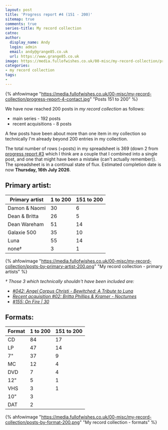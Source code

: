 ```yaml
---
layout: post
title: 'Progress report #4 (151 - 200)'
sitemap: true
comments: true
series-title: My record collection
catno:
author:
  display_name: Andy
  login: admin
  email: andy@grange85.co.uk
  url: https://www.grange85.co.uk
image: https://media.fullofwishes.co.uk/00-misc/my-record-collection/progress-report-4-contact.jpg
categories:
- my record collection
tags:
-
---
```

{% ahfowimage "https://media.fullofwishes.co.uk/00-misc/my-record-collection/progress-report-4-contact.jpg" "Posts 151 to 200" %}

We have now reached 200 posts in _my record collection_ as follows:

 - main series - 192 posts
 - recent acquisitions - 8 posts

A few posts have been about more than one item in my collection so technically I'm already beyond 200 entries in my collection.

The total number of rows (=posts) in my spreadsheet is 369 (down 2 from [progress report #3](/2024/06/12/my-record-collection-progress-report-3-101-150/) which I think are a couple that I combined into a single post, and one that might have been a mistake (can't actually remember)). The spreadsheet is in a continual state of flux. Estimated completion date is now **Thursday, 16th July 2026**.

## Primary artist:

|Primary artist|1 to 200|151 to 200|
|---|---|---|
|Damon & Naomi |30|6|
|Dean & Britta |26|5|
|Dean Wareham |51|14|
|Galaxie 500|35|10|
|Luna|55|14|
|none&dagger;|3|1|

{% ahfowimage "https://media.fullofwishes.co.uk/00-misc/my-record-collection/posts-by-primary-artist-200.png" "My record collection - primary artists" %}

_&dagger; Those 3 which technically shouldn't have been included are:_
 - _[#042: Angel Corpus Christi - Bewitched: A Tribute to Luna](/2023/06/12/my-record-collection-042-angel-corpus-christi-bewitched-a-tribute-to-luna/)_
 - _[Recent acquisition #02: Britta Phillips & Kramer - Nocturnes](/2023/08/15/my-record-collection-recent-acquisition-2-britta-phillips-kramer-nocturnes/)_
 - _[#155: On Fire \| 30](/2024/07/22/my-record-collection-155-on-fire-30/)_

## Formats:

|Format	|1 to 200|151 to 200|
|---|---|---|
|CD	|84|17|
|LP	|47|14|
|7"	|37|9|
|MC	|12|4|
|DVD|7|4|
|12"|5|1|
|VHS|3|1|
|10"|3||
|DAT|2||

{% ahfowimage "https://media.fullofwishes.co.uk/00-misc/my-record-collection/posts-by-format-200.png" "My record collection - formats" %}

